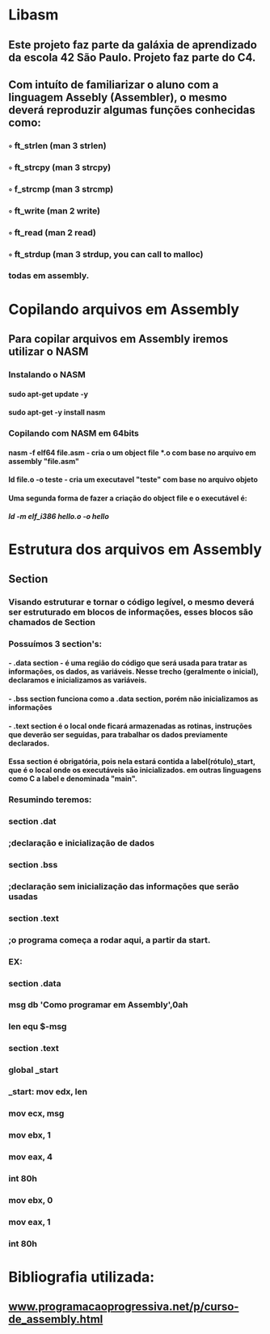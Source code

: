 # Libasm
## Este projeto faz parte da galáxia de aprendizado da escola 42 São Paulo. Projeto faz parte do C4.
## Com intuíto de familiarizar o aluno com a linguagem Assebly (Assembler), o mesmo deverá reproduzir algumas funções conhecidas como:
### ◦ ft_strlen (man 3 strlen)
### ◦ ft_strcpy (man 3 strcpy)
### ◦ f_strcmp (man 3 strcmp)
### ◦ ft_write (man 2 write)
### ◦ ft_read (man 2 read)
### ◦ ft_strdup (man 3 strdup, you can call to malloc) 
### todas em assembly.

# Copilando arquivos em Assembly
## Para copilar arquivos em Assembly iremos utilizar o NASM

### Instalando o NASM
#### sudo apt-get update -y
#### sudo apt-get -y install nasm

### Copilando com NASM em 64bits
#### nasm -f elf64 file.asm - cria o um object file *.o com base no arquivo em assembly "file.asm"
#### ld file.o -o teste - cria um executavel "teste" com base no arquivo objeto
#### Uma segunda forma de fazer a criação do object file e o executável é:
##### ld -m elf_i386 hello.o -o hello

# Estrutura dos arquivos em Assembly
## Section
### Visando estruturar e tornar o código legível, o mesmo deverá ser estruturado em blocos de informações, esses blocos são chamados de Section
### Possuímos 3 section's:
#### - .data section - é uma região do código que será usada para tratar as informações, os dados, as variáveis. Nesse trecho (geralmente o inicial), declaramos e inicializamos as variáveis.
#### - .bss section funciona como a .data section, porém não inicializamos as informações
#### - .text section é o local onde ficará armazenadas as rotinas, instruções que deverão ser seguidas, para trabalhar os dados previamente declarados. 
####    Essa section é obrigatória, pois nela estará contida a label(rótulo)_start, que é o local onde os executáveis são inicializados. em outras linguagens como C a label e denominada "main".
### Resumindo teremos:
### section .dat
###     ;declaração e inicialização de dados
### section .bss
###     ;declaração sem inicialização das informações que serão usadas
### section .text
###     ;o programa começa a rodar aqui, a partir da start.
### EX:
###     section .data
###     msg     db      'Como programar em Assembly',0ah
###     len     equ     $-msg
###     
###     section .text
###     global  _start
###     _start: mov     edx, len
###             mov     ecx, msg
###             mov     ebx, 1
###             mov     eax, 4
###             int     80h
###     
###             mov     ebx, 0
###             mov     eax, 1
###             int     80h




# Bibliografia utilizada:
## www.programacaoprogressiva.net/p/curso-de_assembly.html